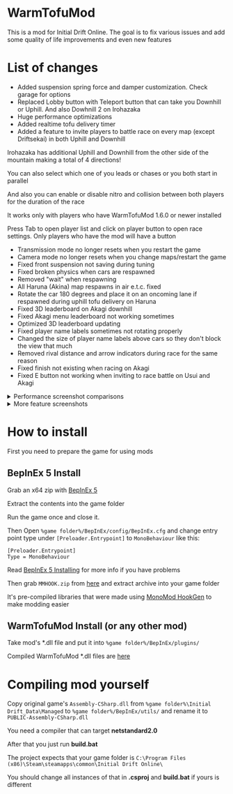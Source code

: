 # WarmTofuMod
This is a mod for Initial Drift Online. The goal is to fix various issues and add some quality of life improvements and even new features

# List of changes
- Added suspension spring force and damper customization. Check garage for options
- Replaced Lobby button with Teleport button that can take you Downhill or Uphill. And also Dowhnill 2 on Irohazaka
- Huge performance optimizations
- Added realtime tofu delivery timer
- Added a feature to invite players to battle race on every map (except Driftsekai) in both Uphill and Downhill

Irohazaka has additional Uphill and Downhill from the other side of the mountain making a total of 4 directions!

You can also select which one of you leads or chases or you both start in parallel

And also you can enable or disable nitro and collision between both players for the duration of the race

It works only with players who have WarmTofuMod 1.6.0 or newer installed

Press Tab to open player list and click on player button to open race settings. Only players who have the mod will have a button

- Transmission mode no longer resets when you restart the game
- Camera mode no longer resets when you change maps/restart the game
- Fixed front suspension not saving during tuning
- Fixed broken physics when cars are respawned
- Removed "wait" when respawning
- All Haruna (Akina) map respawns in air e.t.c. fixed
- Rotate the car 180 degrees and place it on an oncoming lane if respawned during uphill tofu delivery on Haruna
- Fixed 3D leaderboard on Akagi downhill
- Fixed Akagi menu leaderboard not working sometimes
- Optimized 3D leaderboard updating
- Fixed player name labels sometimes not rotating properly
- Changed the size of player name labels above cars so they don't block the view that much
- Removed rival distance and arrow indicators during race for the same reason
- Fixed finish not existing when racing on Akagi
- Fixed E button not working when inviting to race battle on Usui and Akagi

<details>
  <summary>Performance screenshot comparisons</summary>
  Before
  <img src="https://github.com/Kert/WarmTofuMod/assets/5028587/0b9eee6e-5726-4617-a347-8b8939899f3c">
  After
  <img src="https://github.com/Kert/WarmTofuMod/assets/5028587/5709990f-edb9-4e56-b9fa-0d59df03a4d9">
</details>
<details>
  <summary>More feature screenshots</summary>
  <img src="https://github.com/Kert/WarmTofuMod/assets/5028587/82434723-7ca5-400f-af51-5c220b583cc8">
  <img src="https://github.com/Kert/WarmTofuMod/assets/5028587/4f8555b6-f5cf-4df9-a432-51342c7dc907">
  <img src="https://github.com/Kert/WarmTofuMod/assets/5028587/9f8f3da9-d24d-4d72-ac25-2496f5e8710d">
</details>

# How to install
First you need to prepare the game for using mods
## BepInEx 5 Install
Grab an x64 zip with [BepInEx 5](https://github.com/BepInEx/BepInEx/releases/tag/v5.4.21)

Extract the contents into the game folder

Run the game once and close it.

Then Open ```%game folder%/BepInEx/config/BepInEx.cfg``` and change entry point type under ```[Preloader.Entrypoint]``` to ```MonoBehaviour``` like this:
```
[Preloader.Entrypoint]
Type = MonoBehaviour
```

Read [BepInEx 5 Installing](https://docs.bepinex.dev/articles/user_guide/installation/index.html) for more info if you have problems

Then grab ```MMHOOK.zip``` from [here](https://github.com/Kert/WarmTofuMod/releases/tag/MMHOOK) and extract archive into your game folder

It's pre-compiled libraries that were made using [MonoMod HookGen](https://github.com/MonoMod/MonoMod/blob/master/README-RuntimeDetour.md) to make modding easier

## WarmTofuMod Install (or any other mod)
Take mod's *.dll file and put it into ```%game folder%/BepInEx/plugins/```

Compiled WarmTofuMod *.dll files are [here](https://github.com/Kert/WarmTofuMod/releases)

# Compiling mod yourself
Copy original game's ```Assembly-CSharp.dll``` from ```%game folder%\Initial Drift_Data\Managed``` to ```%game folder%/BepInEx/utils/``` and rename it to ```PUBLIC-Assembly-CSharp.dll```

You need a compiler that can target **netstandard2.0**

After that you just run **build.bat**

The project expects that your game folder is ```C:\Program Files (x86)\Steam\steamapps\common\Initial Drift Online\```

You should change all instances of that in **.csproj** and **build.bat** if yours is different 
